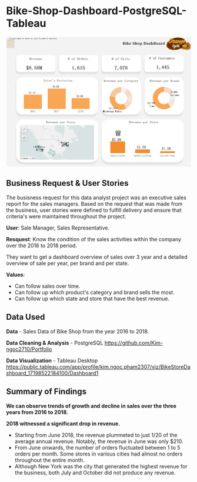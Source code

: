 # Bike-Shop-Dashboard-PostgreSQL-Tableau
![](Images/Bikeshop_Dashboard.PNG)


## Business Request & User Stories
The busisness request for this data analyst project was an executive sales report for the sales managers. 
Based on the request that was made from the business, user stories were defined to fulfill delivery and ensure that criteria's were maintained throughout the project.

**User**: Sale Manager, Sales Representative.

**Resquest**: Know the condition of the sales activities within the company over the 2016 to 2018 period.

They want to get a dashboard overview of sales over 3 year and a detailed overview of sale per year, per brand and per state.

**Values**:
- Can follow sales over time.
- Can follow up which product's category and brand sells the most.
- Can follow up which state and store that have the best revenue.

## Data Used

**Data** - Sales Data of Bike Shop from the year 2016 to 2018.

**Data Cleaning & Analysis** - PostgreSQL
https://github.com/Kim-ngoc2710/Portfolio

**Data Visualization** - Tableau Desktop
https://public.tableau.com/app/profile/kim.ngoc.pham2307/viz/BikeStoreDashboard_17198522184100/Dashboard1

## Summary of Findings

**We can observe trends of growth and decline in sales over the three years from 2016 to 2018.**

**2018 witnessed a significant drop in revenue.**
- Starting from June 2018, the revenue plummeted to just 1/20 of the average annual revenue. Notably, the revenue in June was only $210.
- From June onwards, the number of orders fluctuated between 1 to 5 orders per month. Some stores in various cities had almost no orders throughout the entire month.
- Although New York was the city that generated the highest revenue for the business, both July and October did not produce any revenue.
